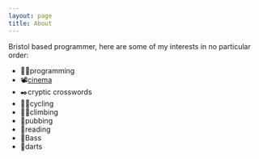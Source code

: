 ```yaml
---
layout: page
title: About
---
```


Bristol based programmer, here are some of my interests in no particular order:

- 🧑‍💻programming
- 📽️[cinema](https://letterboxd.com/fuverdred/)
- ✒️cryptic crosswords
- 🚴‍♀️cycling
- 🧗‍♀️climbing
- 🍻pubbing
- 📖reading
- 🔺Bass
- 🎯darts